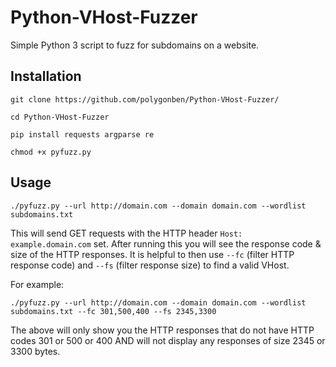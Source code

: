 # Python-VHost-Fuzzer
Simple Python 3 script to fuzz for subdomains on a website.

## Installation

`git clone https://github.com/polygonben/Python-VHost-Fuzzer/` 

`cd Python-VHost-Fuzzer`

`pip install requests argparse re`

`chmod +x pyfuzz.py` 

## Usage

`./pyfuzz.py --url http://domain.com --domain domain.com --wordlist subdomains.txt`

This will send GET requests with the HTTP header `Host: example.domain.com` set. After running this you will see the response code & size of the HTTP responses. 
It is helpful to then use `--fc` (filter HTTP response code) and `--fs` (filter response size) to find a valid VHost.

For example:

`./pyfuzz.py --url http://domain.com --domain domain.com --wordlist subdomains.txt --fc 301,500,400 --fs 2345,3300`

The above will only show you the HTTP responses that do not have HTTP codes 301 or 500 or 400 AND will not display any responses of size 2345 or 3300 bytes.
